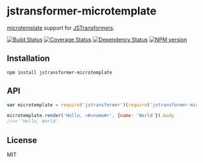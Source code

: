 # jstransformer-microtemplate

[microtemplate](https://www.npmjs.com/package/microtemplate) support for [JSTransformers](http://github.com/jstransformers).

[![Build Status](https://img.shields.io/travis/jstransformers/jstransformer-microtemplate/master.svg)](https://travis-ci.org/jstransformers/jstransformer-microtemplate)
[![Coverage Status](https://img.shields.io/codecov/c/github/jstransformers/jstransformer-microtemplate/master.svg)](https://codecov.io/gh/jstransformers/jstransformer-microtemplate)
[![Dependency Status](https://img.shields.io/david/jstransformers/jstransformer-microtemplate/master.svg)](http://david-dm.org/jstransformers/jstransformer-microtemplate)
[![NPM version](https://img.shields.io/npm/v/jstransformer-microtemplate.svg)](https://www.npmjs.org/package/jstransformer-microtemplate)

## Installation

    npm install jstransformer-microtemplate

## API

```js
var microtemplate = require('jstransformer')(require('jstransformer-microtemplate'));

microtemplate.render('Hello, <#=name#>', {name: 'World'}).body
//=> 'Hello, World'
```

## License

MIT
